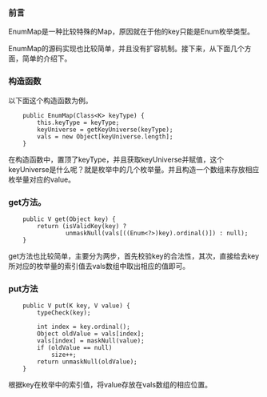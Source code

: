 ### 前言

EnumMap是一种比较特殊的Map，原因就在于他的key只能是Enum枚举类型。

EnumMap的源码实现也比较简单，并且没有扩容机制。接下来，从下面几个方面，简单的介绍下。

### 构造函数

以下面这个构造函数为例。


```
    public EnumMap(Class<K> keyType) {
        this.keyType = keyType;
        keyUniverse = getKeyUniverse(keyType);
        vals = new Object[keyUniverse.length];
    }
```

在构造函数中，置顶了keyType，并且获取keyUniverse并赋值，这个keyUniverse是什么呢？就是枚举中的几个枚举量。并且构造一个数组来存放相应枚举量对应的value。

### get方法。

```
    public V get(Object key) {
        return (isValidKey(key) ?
                unmaskNull(vals[((Enum<?>)key).ordinal()]) : null);
    }
```

get方法也比较简单，主要分为两步，首先校验key的合法性，其次，直接给去key所对应的枚举量的索引值去vals数组中取出相应的值即可。


### put方法

```
    public V put(K key, V value) {
        typeCheck(key);

        int index = key.ordinal();
        Object oldValue = vals[index];
        vals[index] = maskNull(value);
        if (oldValue == null)
            size++;
        return unmaskNull(oldValue);
    }

```

根据key在枚举中的索引值，将value存放在vals数组的相应位置。

